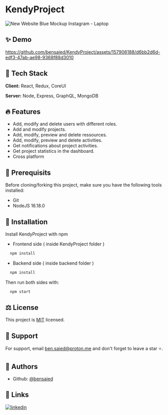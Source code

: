 # KendyProject

![New Website Blue Mockup Instagram - Laptop](https://github.com/bensaied/KendyProject/assets/157906188/477a91b0-ffc2-49e8-9073-317b7ab63f55)

## ✨ Demo

https://github.com/bensaied/KendyProject/assets/157906188/d6bb2d6d-edf3-47ab-ae98-9368f88d3010


## 🧰 Tech Stack

**Client:** React, Redux, CoreUI

**Server:** Node, Express, GraphQL, MongoDB

## 🔥 Features

- Add, modify and delete users with different roles.
- Add and modify projects.
- Add, modify, preview and delete ressources.
- Add, modify, preview and delete activities.
- Get notifications about project activities.
- Get project statistics in the dashboard.
- Cross platform

## 📑 Prerequisits

Before cloning/forking this project, make sure you have the following tools installed:

- Git
- NodeJS 16.18.0

## 🚀 Installation

Install KendyProject with npm

- Frontend side ( inside KendyProject folder )

```bash
  npm install
```

- Backend side ( inside backend folder )

```bash
  npm install
```

Then run both sides with:

```bash
  npm start
```

## ⚖️ License

This project is [MIT](https://choosealicense.com/licenses/mit/) licensed.

## 💝 Support

For support, email ben.saied@proton.me and don't forget to leave a star ⭐️.

## 📝 Authors

- Github: [@bensaied](https://www.github.com/bensaied)

## 🔗 Links

[![linkedin](https://img.shields.io/badge/linkedin-0A66C2?style=for-the-badge&logo=linkedin&logoColor=white)](https://www.linkedin.com/in/bensaied/)
